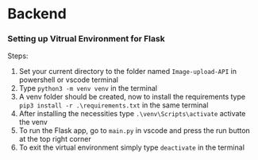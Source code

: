 # Backend
### Setting up Vitrual Environment for Flask
Steps:
1. Set your current directory to the folder named ```Image-upload-API``` in powershell or vscode terminal
2. Type ``` python3 -m venv venv ``` in the terminal
3. A venv folder should be created, now to install the requirements type ```pip3 install -r .\requirements.txt``` in the same terminal
4. After installing the necessities type ```.\venv\Scripts\activate``` activate the venv
5. To run the Flask app, go to ```main.py``` in vscode and press the run button at the top right corner
6. To exit the virtual environment simply type ```deactivate``` in the terminal 

